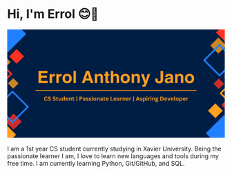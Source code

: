 # Hi, I'm Errol 😊👋
<img src = https://github.com/Errol-Anthony-Jano/Errol-Anthony-Jano/blob/main/Errol%20Anthony%20Jano.png> </img>

I am a 1st year CS student currently studying in Xavier University. Being the passionate learner I am, I love to learn new languages and tools during my free time. I am currently learning Python, Git/GitHub, and SQL.


